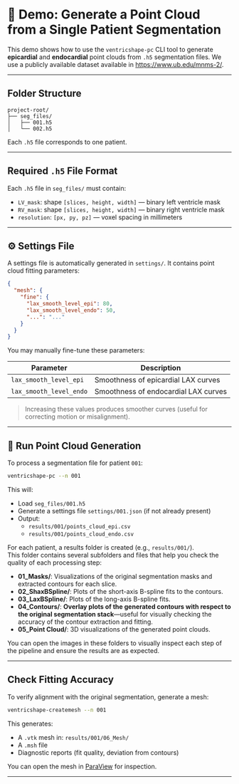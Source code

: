 # 🧪 Demo: Generate a Point Cloud from a Single Patient Segmentation

This demo shows how to use the `ventricshape-pc` CLI tool to generate **epicardial** and **endocardial** point clouds from `.h5` segmentation files.
We use a publicly available dataset available in https://www.ub.edu/mnms-2/.

---

## Folder Structure

```
project-root/
├── seg_files/
│   ├── 001.h5
│   └── 002.h5
```

Each `.h5` file corresponds to one patient.

---

##  Required `.h5` File Format

Each `.h5` file in `seg_files/` must contain:

- `LV_mask`: shape `[slices, height, width]` — binary left ventricle mask  
- `RV_mask`: shape `[slices, height, width]` — binary right ventricle mask  
- `resolution`: `[px, py, pz]` — voxel spacing in millimeters

---

## ⚙️ Settings File

A settings file is automatically generated in `settings/`. It contains point cloud fitting parameters:

```json
{
  "mesh": {
    "fine": {
      "lax_smooth_level_epi": 80,
      "lax_smooth_level_endo": 50,
      "...": "..."
    }
  }
}
```

You may manually fine-tune these parameters:

| Parameter              | Description                                 |
|------------------------|---------------------------------------------|
| `lax_smooth_level_epi` | Smoothness of epicardial LAX curves         |
| `lax_smooth_level_endo`| Smoothness of endocardial LAX curves        |

> Increasing these values produces smoother curves (useful for correcting motion or misalignment).

---


## 🚀 Run Point Cloud Generation

To process a segmentation file for patient `001`:

```bash
ventricshape-pc --n 001
```

This will:
- Load `seg_files/001.h5`
- Generate a settings file `settings/001.json` (if not already present)
- Output:
  - `results/001/points_cloud_epi.csv`
  - `results/001/points_cloud_endo.csv`

For each patient, a results folder is created (e.g., `results/001/`).  
This folder contains several subfolders and files that help you check the quality of each processing step:

- **01_Masks/**: Visualizations of the original segmentation masks and extracted contours for each slice.
- **02_ShaxBSpline/**: Plots of the short-axis B-spline fits to the contours.
- **03_LaxBSpline/**: Plots of the long-axis B-spline fits.
- **04_Contours/**: **Overlay plots of the generated contours with respect to the original segmentation stack**—useful for visually checking the accuracy of the contour extraction and fitting.
- **05_Point Cloud/**: 3D visualizations of the generated point clouds.

You can open the images in these folders to visually inspect each step of the pipeline and ensure the results are as expected.

---
##  Check  Fitting Accuracy

To verify  alignment with the original segmentation, generate a mesh:

```bash
ventricshape-createmesh --n 001
```

This generates:
- A `.vtk` mesh in: `results/001/06_Mesh/`
- A `.msh` file
- Diagnostic reports (fit quality, deviation from contours)

You can open the mesh in [ParaView](https://www.paraview.org/) for inspection.


---



